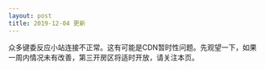```yaml
---
layout: post
title: 2019-12-04 更新
---
```

众多键委反应小站连接不正常。这有可能是CDN暂时性问题。先观望一下，如果一周内情况未有改善，第三开房区将适时开放，请关注本页。
